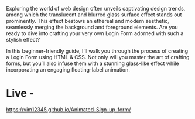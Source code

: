 Exploring the world of web design often unveils captivating design trends, among which the translucent and blurred glass surface effect stands out prominently. This effect bestows an ethereal and modern aesthetic, seamlessly merging the background and foreground elements. Are you ready to dive into crafting your very own Login Form adorned with such a stylish effect?

In this beginner-friendly guide, I’ll walk you through the process of creating a Login Form using HTML & CSS. Not only will you master the art of crafting forms, but you’ll also infuse them with a stunning glass-like effect while incorporating an engaging floating-label animation.

# Live - 
https://vim12345.github.io/Animated-Sign-up-form/
